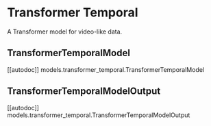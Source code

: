 <!--Copyright 2023 The HuggingFace Team. All rights reserved.

Licensed under the Apache License, Version 2.0 (the "License"); you may not use this file except in compliance with
the License. You may obtain a copy of the License at

http://www.apache.org/licenses/LICENSE-2.0

Unless required by applicable law or agreed to in writing, software distributed under the License is distributed on
an "AS IS" BASIS, WITHOUT WARRANTIES OR CONDITIONS OF ANY KIND, either express or implied. See the License for the
specific language governing permissions and limitations under the License.
-->

# Transformer Temporal

A Transformer model for video-like data.

## TransformerTemporalModel

[[autodoc]] models.transformer_temporal.TransformerTemporalModel

## TransformerTemporalModelOutput

[[autodoc]] models.transformer_temporal.TransformerTemporalModelOutput
